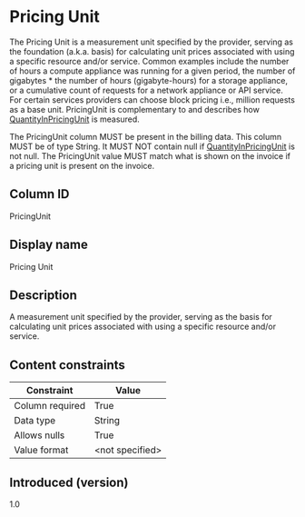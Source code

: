 # Pricing Unit

The Pricing Unit is a measurement unit specified by the provider, serving as the foundation (a.k.a. basis) for calculating unit prices associated with using a specific resource and/or service. Common examples include the number of hours a compute appliance was running for a given period, the number of gigabytes * the number of hours (gigabyte-hours) for a storage appliance, or a cumulative count of requests for a network appliance or API service. For certain services providers can choose block pricing i.e., million requests as a base unit.
PricingUnit is complementary to and describes how [QuantityInPricingUnit](#quantityinpricingunit) is measured.

The PricingUnit column MUST be present in the billing data. This column MUST be of type String. It MUST NOT contain null if [QuantityInPricingUnit](#quantityinpricingunit) is not null. The PricingUnit value MUST match what is shown on the invoice if a pricing unit is present on the invoice.

## Column ID

PricingUnit

## Display name

Pricing Unit

## Description

A measurement unit specified by the provider, serving as the basis for calculating unit prices associated with using a specific resource and/or service.

## Content constraints

| Constraint      | Value           |
|-----------------|-----------------|
| Column required | True            |
| Data type       | String          |
| Allows nulls    | True            |
| Value format    | \<not specified> |

## Introduced (version)

1.0
